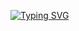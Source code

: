 [![Typing SVG](https://readme-typing-svg.demolab.com?font=Fira+Code&weight=500&pause=1000&multiline=true&width=900&lines=Hello+I'm+ivosokoloski%2C++a+student+of+Computer+Science+and+Engineering)](https://git.io/typing-svg)


